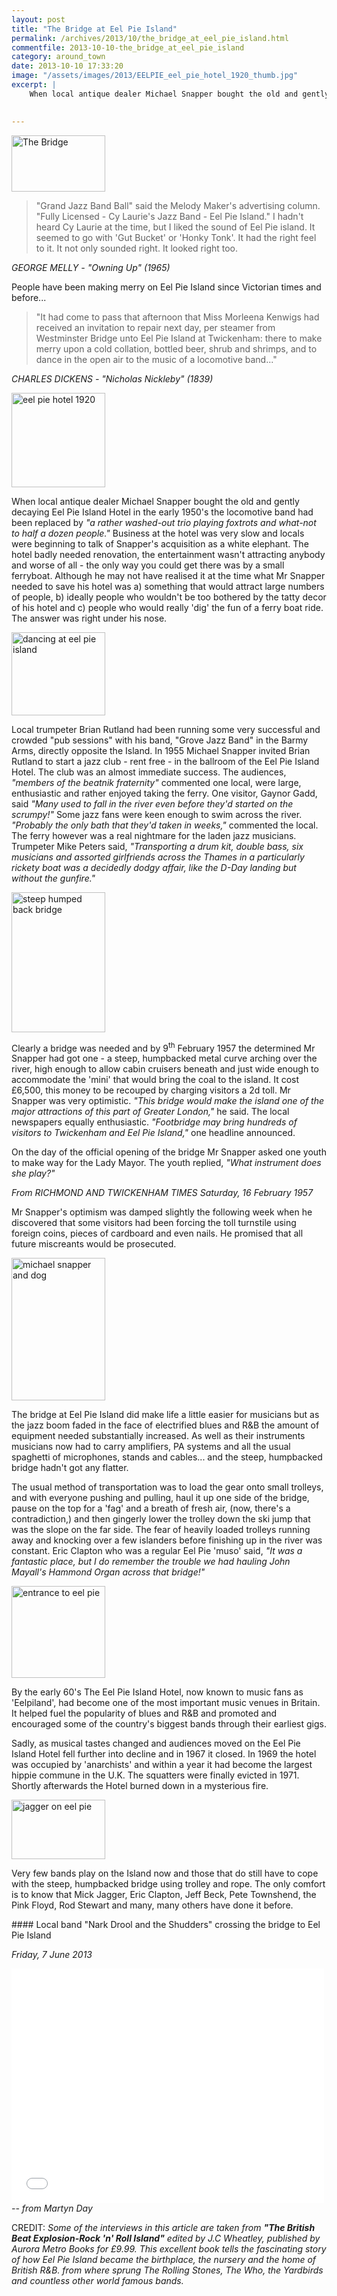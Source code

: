 ```yaml
---
layout: post
title: "The Bridge at Eel Pie Island"
permalink: /archives/2013/10/the_bridge_at_eel_pie_island.html
commentfile: 2013-10-10-the_bridge_at_eel_pie_island
category: around_town
date: 2013-10-10 17:33:20
image: "/assets/images/2013/EELPIE_eel_pie_hotel_1920_thumb.jpg"
excerpt: |
    When local antique dealer Michael Snapper bought the old and gently decaying Eel Pie Island Hotel in the early 1950's the locomotive band had been replaced by <em>"a rather washed-out trio playing foxtrots and what-not to half a dozen people."</em> Business at the hotel was very slow and locals were beginning to talk of Snapper's acquisition as a white elephant. The hotel badly needed renovation, the entertainment wasn't attracting anybody and worse of all - the only way you could get there was by a small ferryboat. Although he may not have realised it at the time what Mr Snapper needed to save his hotel was a) something that would attract large numbers of people, b) ideally people who wouldn't be too bothered by the tatty decor of his hotel and c) people who would really 'dig' the fun of a ferry boat ride. The answer was right under his nose.
    

---
```


<a href="/assets/images/2013/EELPIE_The_Bridge.jpg" title="See larger version of - The Bridge"><img src="/assets/images/2013/EELPIE_The_Bridge_thumb.jpg" width="150" height="90" alt="The Bridge" class="photo right" /></a>

> "Grand Jazz Band Ball" said the Melody Maker's advertising column. "Fully Licensed - Cy Laurie's Jazz Band - Eel Pie Island." I hadn't heard Cy Laurie at the time, but I liked the sound of Eel Pie island. It seemed to go with 'Gut Bucket' or 'Honky Tonk'. It had the right feel to it. It not only sounded right. It looked right too.

<cite>GEORGE MELLY - "Owning Up" (1965)</cite>

People have been making merry on Eel Pie Island since Victorian times and before...

> "It had come to pass that afternoon that Miss Morleena Kenwigs had received an invitation to repair next day, per steamer from Westminster Bridge unto Eel Pie Island at Twickenham: there to make merry upon a cold collation, bottled beer, shrub and shrimps, and to dance in the open air to the music of a locomotive band..."

<cite>CHARLES DICKENS - "Nicholas Nickleby" (1839)</cite>

<a href="/assets/images/2013/EELPIE_eel_pie_hotel_1920.jpg" title="See larger version of - eel pie hotel 1920"><img src="/assets/images/2013/EELPIE_eel_pie_hotel_1920_thumb.jpg" width="150" height="151" alt="eel pie hotel 1920" class="photo right" /></a>

When local antique dealer Michael Snapper bought the old and gently decaying Eel Pie Island Hotel in the early 1950's the locomotive band had been replaced by <em>"a rather washed-out trio playing foxtrots and what-not to half a dozen people."</em> Business at the hotel was very slow and locals were beginning to talk of Snapper's acquisition as a white elephant. The hotel badly needed renovation, the entertainment wasn't attracting anybody and worse of all - the only way you could get there was by a small ferryboat. Although he may not have realised it at the time what Mr Snapper needed to save his hotel was a) something that would attract large numbers of people, b) ideally people who wouldn't be too bothered by the tatty decor of his hotel and c) people who would really 'dig' the fun of a ferry boat ride. The answer was right under his nose.

<a href="/assets/images/2013/EELPIE_dancing-at-eel-pie-island.jpg" title="See larger version of - dancing at eel pie island"><img src="/assets/images/2013/EELPIE_dancing-at-eel-pie-island_thumb.jpg" width="150" height="133" alt="dancing at eel pie island" class="photo right" /></a>

Local trumpeter Brian Rutland had been running some very successful and crowded "pub sessions" with his band, "Grove Jazz Band" in the Barmy Arms, directly opposite the Island. In 1955 Michael Snapper invited Brian Rutland to start a jazz club - rent free - in the ballroom of the Eel Pie Island Hotel. The club was an almost immediate success. The audiences, <em>"members of the beatnik fraternity"</em> commented one local, were large, enthusiastic and rather enjoyed taking the ferry. One visitor, Gaynor Gadd, said <em>"Many used to fall in the river even before they'd started on the scrumpy!"</em> Some jazz fans were keen enough to swim across the river. <em>"Probably the only bath that they'd taken in weeks,"</em> commented the local. The ferry however was a real nightmare for the laden jazz musicians. Trumpeter Mike Peters said, <em>"Transporting a drum kit, double bass, six musicians and assorted girlfriends across the Thames in a particularly rickety boat was a decidedly dodgy affair, like the D-Day landing but without the gunfire."</em>

<a href="/assets/images/2013/EELPIE_steep_humped_back_bridge.jpg" title="See larger version of - steep humped back bridge"><img src="/assets/images/2013/EELPIE_steep_humped_back_bridge_thumb.jpg" width="150" height="224" alt="steep humped back bridge" class="photo right" /></a>

Clearly a bridge was needed and by 9<sup>th</sup> February 1957 the determined Mr Snapper had got one - a steep, humpbacked metal curve arching over the river, high enough to allow cabin cruisers beneath and just wide enough to accommodate the 'mini' that would bring the coal to the island. It cost £6,500, this money to be recouped by charging visitors a 2d toll. Mr Snapper was very optimistic. <em>"This bridge would make the island one of the major attractions of this part of Greater London,"</em> he said. The local newspapers equally enthusiastic. <em>"Footbridge may bring hundreds of visitors to Twickenham and Eel Pie Island,"</em> one headline announced.

<div markdown="1" class="box">
On the day of the official opening of the bridge Mr Snapper asked one youth to make way for the Lady Mayor. The youth replied, <em>"What instrument does she play?"</em>

<cite>From RICHMOND AND TWICKENHAM TIMES Saturday, 16 February 1957</cite>

</div>
Mr Snapper's optimism was damped slightly the following week when he discovered that some visitors had been forcing the toll turnstile using foreign coins, pieces of cardboard and even nails. He promised that all future miscreants would be prosecuted.

<a href="/assets/images/2013/EELPIE_michael_snapper_and_dog.jpg" title="See larger version of - michael snapper and dog"><img src="/assets/images/2013/EELPIE_michael_snapper_and_dog_thumb.jpg" width="150" height="228" alt="michael snapper and dog" class="photo right" /></a>

The bridge at Eel Pie Island did make life a little easier for musicians but as the jazz boom faded in the face of electrified blues and R&B the amount of equipment needed substantially increased. As well as their instruments musicians now had to carry amplifiers, PA systems and all the usual spaghetti of microphones, stands and cables... and the steep, humpbacked bridge hadn't got any flatter.

The usual method of transportation was to load the gear onto small trolleys, and with everyone pushing and pulling, haul it up one side of the bridge, pause on the top for a 'fag' and a breath of fresh air, (now, there's a contradiction,) and then gingerly lower the trolley down the ski jump that was the slope on the far side. The fear of heavily loaded trolleys running away and knocking over a few islanders before finishing up in the river was constant. Eric Clapton who was a regular Eel Pie 'muso' said, <em>"It was a fantastic place, but I do remember the trouble we had hauling John Mayall's Hammond Organ across that bridge!"</em>

<a href="/assets/images/2013/EELPIE_entrance_to_eel_pie.jpg" title="See larger version of - entrance to eel pie"><img src="/assets/images/2013/EELPIE_entrance_to_eel_pie_thumb.jpg" width="150" height="147" alt="entrance to eel pie" class="photo right" /></a>

By the early 60's The Eel Pie Island Hotel, now known to music fans as 'Eelpiland', had become one of the most important music venues in Britain. It helped fuel the popularity of blues and R&B and promoted and encouraged some of the country's biggest bands through their earliest gigs.

Sadly, as musical tastes changed and audiences moved on the Eel Pie Island Hotel fell further into decline and in 1967 it closed. In 1969 the hotel was occupied by 'anarchists' and within a year it had become the largest hippie commune in the U.K. The squatters were finally evicted in 1971. Shortly afterwards the Hotel burned down in a mysterious fire.

<a href="/assets/images/2013/EELPIE_jagger_on_eel_pie.jpg" title="See larger version of - jagger on eel pie"><img src="/assets/images/2013/EELPIE_jagger_on_eel_pie_thumb.jpg" width="150" height="95" alt="jagger on eel pie" class="photo right" /></a>

Very few bands play on the Island now and those that do still have to cope with the steep, humpbacked bridge using trolley and rope. The only comfort is to know that Mick Jagger, Eric Clapton, Jeff Beck, Pete Townshend, the Pink Floyd, Rod Stewart and many, many others have done it before.

<div markdown="1" class="box">
#### Local band "Nark Drool and the Shudders" crossing the bridge to Eel Pie Island

*Friday, 7 June 2013*

<iframe width="500" height="375" src="//www.youtube-nocookie.com/embed/vYJDeVi9pss?rel=0" frameborder="0" allowfullscreen>
</iframe>
</div>
<cite>-- from Martyn Day</cite>

CREDIT: <em>Some of the interviews in this article are taken from **"The British Beat Explosion-Rock 'n' Roll Island"** edited by J.C Wheatley, published by Aurora Metro Books for £9.99. This excellent book tells the fascinating story of how Eel Pie Island became the birthplace, the nursery and the home of British R&B. from where sprung The Rolling Stones, The Who, the Yardbirds and countless other world famous bands.</em>
